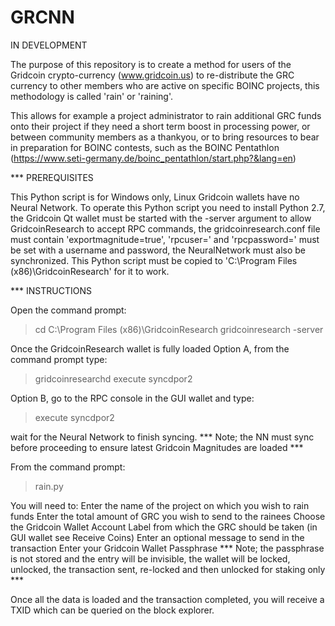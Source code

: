 # GRCNN

IN DEVELOPMENT

The purpose of this repository is to create a method for users of the Gridcoin crypto-currency (www.gridcoin.us)
to re-distribute the GRC currency to other members who are active on specific BOINC projects, this methodology is
called 'rain' or 'raining'.

This allows for example a project administrator to rain additional GRC funds onto their project if they need a
short term boost in processing power, or between community members as a thankyou, or to bring resources to bear
in preparation for BOINC contests, such as the BOINC Pentathlon (https://www.seti-germany.de/boinc_pentathlon/start.php?&lang=en)

*** PREREQUISITES

This Python script is for Windows only, Linux Gridcoin wallets have no Neural Network.  To operate this Python script you need to install Python 2.7, the Gridcoin Qt wallet must be started with the -server argument to allow GridcoinResearch to accept RPC commands, the gridcoinresearch.conf file must contain 'exportmagnitude=true', 'rpcuser=' and 'rpcpassword=' must be set with a username and password, the NeuralNetwork must also be synchronized.  This Python script must be copied to 'C:\Program Files (x86)\GridcoinResearch' for it to work.

*** INSTRUCTIONS

Open the command prompt:

  > cd C:\Program Files (x86)\GridcoinResearch
  > gridcoinresearch -server

Once the GridcoinResearch wallet is fully loaded
Option A, from the command prompt type:

  > gridcoinresearchd execute syncdpor2
  
Option B, go to the RPC console in the GUI wallet and type:

  > execute syncdpor2

wait for the Neural Network to finish syncing.  *** Note; the NN must sync before proceeding to ensure latest Gridcoin Magnitudes are loaded ***

From the command prompt:

  > rain.py
  
You will need to:
Enter the name of the project on which you wish to rain funds
Enter the total amount of GRC you wish to send to the rainees
Choose the Gridcoin Wallet Account Label from which the GRC should be taken (in GUI wallet see Receive Coins)
Enter an optional message to send in the transaction
Enter your Gridcoin Wallet Passphrase *** Note; the passphrase is not stored and the entry will be invisible, the wallet will be locked, unlocked, the transaction sent, re-locked and then unlocked for staking only ***

Once all the data is loaded and the transaction completed, you will receive a TXID which can be queried on the block explorer.
